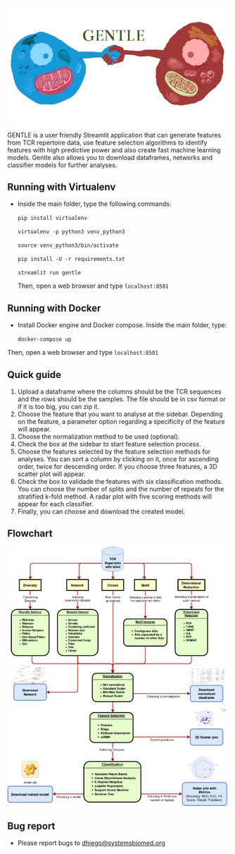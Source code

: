 ![alt text](gentle_icon.jpeg)

GENTLE is a user friendly Streamlit application that can generate features from TCR repertoire data, use feature selection algorithms to identify features with high predictive power and also create fast machine learning models. Gentle also allows you to download dataframes, networks and classifier models for further analyses.

## Running with Virtualenv

- Inside the main folder, type the following commands:
 
  `pip install virtualenv`
  
  `virtualenv -p python3 venv_python3`
  
  `source venv_python3/bin/activate`
  
  `pip install -U -r requirements.txt`
  
  `streamlit run gentle`
  
  Then, open a web browser and type `localhost:8501`
   
## Running with Docker

- Install Docker engine and Docker compose. Inside the main folder, type:

  `docker-compose up`
  
Then, open a web browser and type `localhost:8501`

## Quick guide

1. Upload a dataframe where the columns should be the TCR sequences and the rows should be the samples. The file should be in csv format or if it is too big, you can zip it.
2. Choose the feature that you want to analyse at the sidebar. Depending on the feature, a parameter option regarding a specificity of the feature will appear.
3. Choose the normalization method to be used (optional).
4. Check the box at the sidebar to start feature selection process.
5. Choose the features selected by the feature selection methods for analyses. You can sort a column by clicking on it, once for ascending order, twice for descending order. If you choose three features, a 3D scatter plot will appear. 
6. Check the box to validade the features with six classification methods. You can choose the number of splits and the number of repeats for the stratified k-fold method. A radar plot with five scoring methods will appear for each classifier.
7. Finally, you can choose and download the created model.

## Flowchart
![alt text](figs/flowchart.png)
  
## Bug report

- Please report bugs to dhiego@systemsbiomed.org








